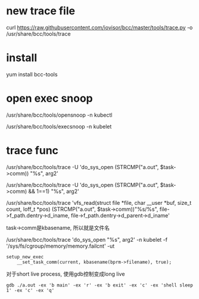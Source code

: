 # new trace file
curl https://raw.githubusercontent.com/iovisor/bcc/master/tools/trace.py -o /usr/share/bcc/tools/trace

# install
yum install bcc-tools

# open exec snoop
/usr/share/bcc/tools/opensnoop -n kubectl

/usr/share/bcc/tools/execsnoop -n kubelet

# trace func
/usr/share/bcc/tools/trace -U 'do_sys_open (STRCMP("a.out", $task->comm)) "%s", arg2'

/usr/share/bcc/tools/trace -U 'do_sys_open (STRCMP("a.out", $task->comm) && 1==1) "%s", arg2'

/usr/share/bcc/tools/trace 'vfs_read(struct file *file, char __user *buf, size_t count, loff_t *pos) (STRCMP("a.out", $task->comm))"%s/%s", file->f_path.dentry->d_iname, file->f_path.dentry->d_parent->d_iname'

task->comm是kbasename, 所以就是文件名

/usr/share/bcc/tools/trace  'do_sys_open "%s", arg2'   -n kubelet -f '/sys/fs/cgroup/memory/memory.failcnt' -ut

```
setup_new_exec
	__set_task_comm(current, kbasename(bprm->filename), true);

```

对于short live process, 使用gdb控制变成long live
```
gdb ./a.out -ex 'b main' -ex 'r' -ex 'b exit' -ex 'c' -ex 'shell sleep 1' -ex 'c' -ex 'q'
```
